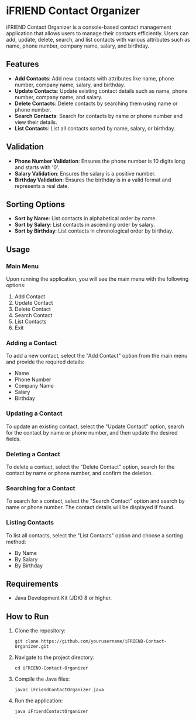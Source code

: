 



# iFRIEND Contact Organizer

iFRIEND Contact Organizer is a console-based contact management application that allows users to manage their contacts efficiently. Users can add, update, delete, search, and list contacts with various attributes such as name, phone number, company name, salary, and birthday.

## Features

- **Add Contacts**: Add new contacts with attributes like name, phone number, company name, salary, and birthday.
- **Update Contacts**: Update existing contact details such as name, phone number, company name, and salary.
- **Delete Contacts**: Delete contacts by searching them using name or phone number.
- **Search Contacts**: Search for contacts by name or phone number and view their details.
- **List Contacts**: List all contacts sorted by name, salary, or birthday.

## Validation

- **Phone Number Validation**: Ensures the phone number is 10 digits long and starts with '0'.
- **Salary Validation**: Ensures the salary is a positive number.
- **Birthday Validation**: Ensures the birthday is in a valid format and represents a real date.

## Sorting Options

- **Sort by Name**: List contacts in alphabetical order by name.
- **Sort by Salary**: List contacts in ascending order by salary.
- **Sort by Birthday**: List contacts in chronological order by birthday.

## Usage

### Main Menu

Upon running the application, you will see the main menu with the following options:

1. Add Contact
2. Update Contact
3. Delete Contact
4. Search Contact
5. List Contacts
6. Exit

### Adding a Contact

To add a new contact, select the "Add Contact" option from the main menu and provide the required details:

- Name
- Phone Number
- Company Name
- Salary
- Birthday

### Updating a Contact

To update an existing contact, select the "Update Contact" option, search for the contact by name or phone number, and then update the desired fields.

### Deleting a Contact

To delete a contact, select the "Delete Contact" option, search for the contact by name or phone number, and confirm the deletion.

### Searching for a Contact

To search for a contact, select the "Search Contact" option and search by name or phone number. The contact details will be displayed if found.

### Listing Contacts

To list all contacts, select the "List Contacts" option and choose a sorting method:

- By Name
- By Salary
- By Birthday



## Requirements

- Java Development Kit (JDK) 8 or higher.

## How to Run

1. Clone the repository:
   ```
   git clone https://github.com/yourusername/iFRIEND-Contact-Organizer.git
   ```
2. Navigate to the project directory:
   ```
   cd iFRIEND-Contact-Organizer
   ```
3. Compile the Java files:
   ```
   javac iFriendContactOrganizer.java
   ```
4. Run the application:
   ```
   java iFriendContactOrganizer
   ```

